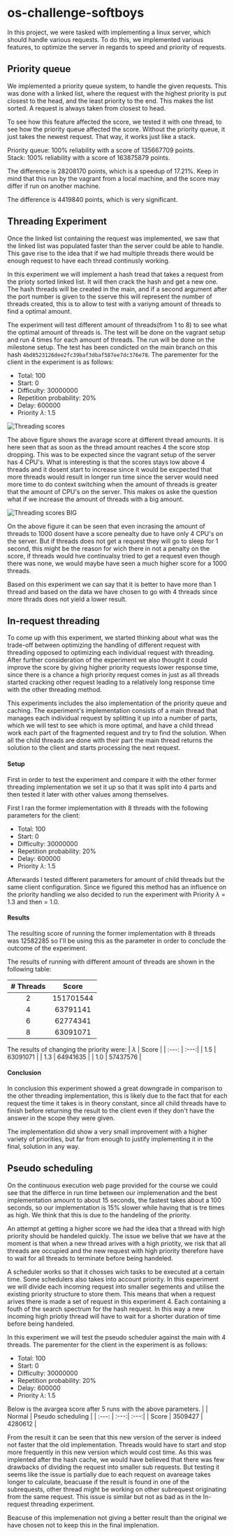 # os-challenge-softboys

In this project, we were tasked with implementing a linux server, which should handle various requests.
To do this, we implemented various features, to optimize the server in regards to speed and priority of requests.

## Priority queue
We implemented a priority queue system, to handle the given requests. This was done with a linked list, where the request with the highest priority is put closest to the head, and the least priority to the end. This makes the list sorted. A request is always taken from closest to head. 

To see how this feature affected the score, we tested it with one thread, to see how the priority queue affected the score. Without the priority queue, it just takes the newest request. That way, it works just like a stack. 

Priority queue: 100% reliability with a score of 135667709 points. <br />
Stack: 100% reliability with a score of 163875879 points. 

The difference is 28208170 points, which is a speedup of 17.21%. Keep in mind that this run by the vagrant from a local machine, and the score may differ if run on another machine. 

The difference is 4419840 points, which is very significant. 

## Threading Experiment
Once the linked list containing the request was implemented, we saw that the linked list was populated faster than the server could be able to handle. This gave rise to the idea that if we had multiple threads there would be enough request to have each thread continusly working. 

In this experiment we will implement a hash tread that takes a request from the prioty sorted linked list. It will then crack the hash and get a new one. The hash threads will be created in the main, and if a second argument after the port number is given to the sserve this will represent the number of threads created, this is to allow to test with a variyng amount of threads to find a optimal amount.

The experiment will test different amount of threads(from 1 to 8) to see what the optimal amount of threads is. The test will be done on the vagrant setup and run 4 times for each amount of threads. The run will be done on the milestone setup. The test has been condicted on the main branch on this hash `4bd8523126dee2fc39baf3dbaf587ee7dc376e78`.
The parementer for the client in the experiment is as follows:
- Total: 100
- Start: 0
- Difficulty: 30000000
- Repetition probability: 20%
- Delay: 600000
- Priority $\lambda$: 1.5

![Threading scores](Threadscore.png)

The above figure shows the avarage score at different thread amounts. It is here seen that as soon as the thread amount reaches 4 the score stop dropping. This was to be expected since the vagrant setup of the server has 4 CPU's. What is interesting is that the scores stays low above 4 threads and it dosent start to increase since it would be excpected that more threads would result in longer run time since the server would need more time to do context switching when the amount of threads is greater that the amount of CPU's on the server. This makes os aske the question what if we increase the amount of threads with a big amount.

![Threading scores BIG](threadscoreBIG.png)

On the above figure it can be seen that even incrasing the amount of threads to 1000 dosent have a score penealty due to have only 4 CPU's on the server. But if threads does not get a request they will go to sleep for 1 second, this might be the reason for wich there in not a penalty on the score, if threads would hve continualsy tried to get a request even though there was none, we would maybe have seen a much higher score for a 1000 threads.

Based on this experiment we can say that it is better to have more than 1 thread and based on the data we have chosen to go with 4 threads since more thrads does not yield a lower result.

## In-request threading
To come up with this experiment, we started thinking about what was the trade-off between optimizing the handling of different request with threading opposed to optimizing each individual request with threading. After further consideration of the experiment we also thought it could improve the score by giving higher priority requests lower response time, since there is a chance a high priority request comes in just as all threads started cracking other request leading to a relatively long response time with the other threading method.

This experiments includes the also implementation of the priority queue and caching. The experiment's implementation consists of a main thread that manages each individual request by splitting it up into a number of parts, which we will test to see which is more optimal, and have a child thread work each part of the fragmented request and try to find the solution. When all the child threads are done with their part the main thread returns the solution to the client and starts processing the next request. 

#### Setup
First in order to test the experiment and compare it with the other former threading implementation we set it up so that it was split into 4 parts and then tested it later with other values among themselves. 

First I ran the former implementation with 8 threads with the following parameters for the client:

- Total: 100
- Start: 0
- Difficulty: 30000000
- Repetition probability: 20%
- Delay: 600000
- Priority $\lambda$: 1.5

Afterwards I tested different parameters for amount of child threads but the same client configuration. Since we figured this method has an influence on the priority handling we also decided to run the experiment with Priority $\lambda$ = 1.3 and then = 1.0.


#### Results 
The resulting score of running the former implementation with 8 threads was 12582285 so I'll be using this as the parameter in order to conclude the outcome of the experiment.

The results of running with different amount of threads are shown in the following table:

| # Threads | Score |
| :---: | :---:|
| 2 | 151701544 |
| 4 | 63791141 |
| 6 | 62774341 |
| 8 | 63091071 |

The results of changing the priority were:
| $\lambda$ | Score |
| :---: | :---:|
| 1.5 | 63091071 |
| 1.3 | 64941635 |
| 1.0 | 57437576 |

#### Conclusion
In conclusion this experiment showed a great downgrade in comparison to the other threading implementation, this is likely due to the fact that for each request the time it takes is in theory constant, since all child threads have to finish before returning the result to the client even if they don't have the answer in the scope they were given. 

The implementation did show a very small improvement with a higher variety of priorities, but far from enough to justify implementing it in the final, solution in any way.

## Pseudo scheduling
On the continuous execution web page provided for the course we could see that the differce in run time between our implemenation and the best implementation amount to about 15 seconds, the fastest takes about a 100 seconds, so our implementation is 15% slower while having that is tre times as high. We think that this is due to the handeling of the priority.

An attempt at getting a higher score we had the idea that a thread with high priority should be handeled quickly. The issue we belive that we have at the moment is that when a new thread arives with a high priotity, we risk that all threads are occupied and the new request with high priority therefore have to wait for all threads to terminate before being handeled.

A scheduler works so that it chosses wich tasks to be executed at a certain time. Some schedulers also takes into account priority. In this experiment we will divide each incoming request into smaller segements and utilise the existing priority structure to store them. This means that when a request arives there is made a set of request in this experiment 4. Each containing a fouth of the search spectrum for the hash request. In this way a new incoming high priotiy thread will have to wait for a shorter duration of time before being handeled.

In this experiment we will test the pseudo scheduler against the main with 4 threads.
The parementer for the client in the experiment is as follows:
- Total: 100
- Start: 0
- Difficulty: 30000000
- Repetition probability: 20%
- Delay: 600000
- Priority $\lambda$: 1.5

Below is the avargea score after 5 runs with the above parameters.
| | Normal | Pseudo scheduling |
| :---: | :---:| :---:|
| Score | 3509427 | 4280612 |

From the result it can be seen that this new version of the server is indeed not faster that the old implementation. Threads would have to start and stop more frequently in this new version which would cost time. As this was implented after the hash cache, we would have believed that there was few drawbacks of dividing the request into smaller sub requests. But testing it seems like the issue is partially due to each request on avareage takes longer to calculate, beacuase if the result is found in one of the subrequests, other thread might be working on other subrequest originating from the same request. This issue is similar but not as bad as in the In-request threading experiment.

Beacuse of this implemenation not giving a better result than the original we have chosen not to keep this in the final implenation.